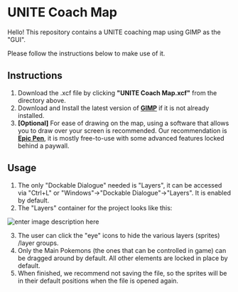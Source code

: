 # UNITE Coach Map

Hello! This repository contains a UNITE coaching map using GIMP as the "GUI". 

Please follow the instructions below to make use of it. 

## Instructions

1. Download the .xcf file by clicking **"UNITE Coach Map.xcf"** from the directory above.
2. Download and Install the latest version of **[GIMP](https://www.gimp.org)** if it is not already installed.
3. **[Optional]** For ease of drawing on the map, using a software that allows you to draw over your screen is recommended. Our recommendation is **[Epic Pen](https://epicpen.com)**, it is mostly free-to-use with some advanced features locked behind a paywall.  

## Usage
1. The only "Dockable Dialogue" needed is "Layers", it can be accessed via "Ctrl+L" or "Windows"->"Dockable Dialogue"->"Layers". It is enabled by default. 
2. The "Layers" container for the project looks like this:

 ![enter image description here](https://i.imgur.com/tq0x6j7.png)
 
 3. The user can click the "eye" icons to hide the various layers (sprites) /layer groups.
 4. Only the Main Pokemons (the ones that can be controlled in game) can be dragged around by default. All other elements are locked in place by default.
 5. When finished, we recommend not saving the file, so the sprites will be in their default positions when the file is opened again.  



